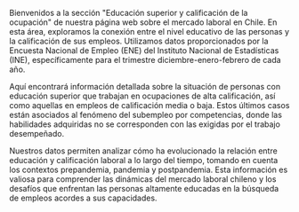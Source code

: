 Bienvenidos a la sección "Educación superior y calificación de la ocupación" de nuestra página web sobre el mercado laboral en Chile. En esta área, exploramos la conexión entre el nivel educativo de las personas y la calificación de sus empleos. Utilizamos datos proporcionados por la Encuesta Nacional de Empleo (ENE) del Instituto Nacional de Estadísticas (INE), específicamente para el trimestre diciembre-enero-febrero de cada año.

Aquí encontrará información detallada sobre la situación de personas con educación superior que trabajan en ocupaciones de alta calificación, así como aquellas en empleos de calificación media o baja. Estos últimos casos están asociados al fenómeno del subempleo por competencias, donde las habilidades adquiridas no se corresponden con las exigidas por el trabajo desempeñado.

Nuestros datos permiten analizar cómo ha evolucionado la relación entre educación y calificación laboral a lo largo del tiempo, tomando en cuenta los contextos prepandemia, pandemia y postpandemia. Esta información es valiosa para comprender las dinámicas del mercado laboral chileno y los desafíos que enfrentan las personas altamente educadas en la búsqueda de empleos acordes a sus capacidades.
